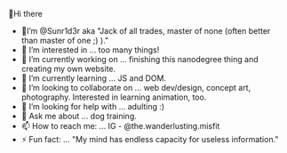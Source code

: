 👋Hi there 

- 👋I’m @Sunr1d3r aka "Jack of all trades, master of none (often better than master of one ;) )."
- 👀 I’m interested in ... too many things!
- 🔭 I’m currently working on ... finishing this nanodegree thing and creating my own website. 
- 🌱 I’m currently learning ... JS and DOM. 
- 👯 I’m looking to collaborate on ... web dev/design, concept art, photography. Interested in learning animation, too.
- 🤔 I’m looking for help with ... adulting :)
- 💬 Ask me about ... dog training. 
- 📫 How to reach me: ... IG - @the.wanderlusting.misfit
- ⚡ Fun fact: ... "My mind has endless capacity for useless information."
